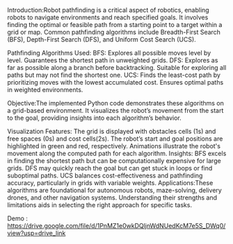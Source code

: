 Introduction:Robot pathfinding is a critical aspect of robotics, enabling robots to navigate environments and reach specified goals. It involves finding the optimal or feasible path from a starting point to a target within a grid or map. 
Common pathfinding algorithms include Breadth-First Search (BFS), Depth-First Search (DFS), and Uniform Cost Search (UCS).

Pathfinding Algorithms Used:
BFS: Explores all possible moves level by level. Guarantees the shortest path in unweighted grids.
DFS: Explores as far as possible along a branch before backtracking. Suitable for exploring all paths but may not find the shortest one.
UCS: Finds the least-cost path by prioritizing moves with the lowest accumulated cost. Ensures optimal paths in weighted environments.

Objective:The implemented Python code demonstrates these algorithms on a grid-based environment. It visualizes the robot’s movement from the start to the goal, providing insights into each algorithm’s behavior.

Visualization Features:
The grid is displayed with obstacles cells (1s) and free spaces (0s) and cost cells(2s).
The robot’s start and goal positions are highlighted in green and red, respectively.
Animations illustrate the robot's movement along the computed path for each algorithm.
Insights:
BFS excels in finding the shortest path but can be computationally expensive for large grids.
DFS may quickly reach the goal but can get stuck in loops or find suboptimal paths.
UCS balances cost-effectiveness and pathfinding accuracy, particularly in grids with variable weights.
Applications:These algorithms are foundational for autonomous robots, maze-solving, delivery drones, and other navigation systems. Understanding their strengths and limitations aids in selecting the right approach for specific tasks.

Demo : https://drive.google.com/file/d/1PnMZ1e0wkDQljnWdNUedKcM7e5S_DWq0/view?usp=drive_link



